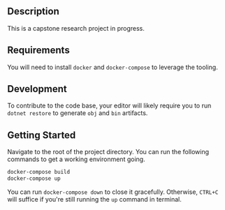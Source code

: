 ## Description

This is a capstone research project in progress.

## Requirements

You will need to install `docker` and `docker-compose` to leverage the tooling.

## Development

To contribute to the code base, your editor will likely require you to run `dotnet restore` to generate `obj` and `bin` artifacts.

## Getting Started

Navigate to the root of the project directory. You can run the following commands to get a working environment going.

```bash
docker-compose build
docker-compose up
```

You can run `docker-compose down` to close it gracefully. Otherwise, `CTRL+C` will suffice if you're still running the `up` command in terminal.